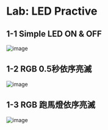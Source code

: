 # Lab: LED Practive

## 1-1 Simple LED ON & OFF

![image](https://user-images.githubusercontent.com/89327055/131235581-3bb70655-bcd2-4762-89d0-4a77cdf4b77a.png)



## 1-2 RGB 0.5秒依序亮滅

![image](https://user-images.githubusercontent.com/89327055/131236072-dfe29329-e17e-4dc6-a7b2-b4a2c3e2c963.png)



## 1-3 RGB 跑馬燈依序亮滅

![image](https://user-images.githubusercontent.com/89327055/131236035-6bf00076-59ae-49b4-9ee0-d6eef9b6da9b.png)

